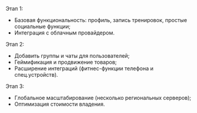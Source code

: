 Этап 1:
  - Базовая функциональность: профиль, запись тренировок, простые социальные функции;
  - Интеграция с облачным провайдером.

Этап 2:
  - Добавить группы и чаты для пользователей;
  - Геймификация и продвижение товаров;
  - Расширение интеграций (фитнес-функции телефона и спец.устройств).

Этап 3:
  - Глобальное масштабирование (несколько региональных серверов);
  - Оптимизация стоимости владения.
